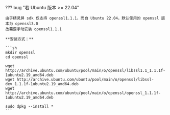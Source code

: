 ??? bug "若 Ubuntu 版本 >= 22.04"

    由于精灵屏 sdk 仅支持 openssl1.1.1，而自 Ubuntu 22.04，默认使用的 openssl 版本为 openssl3.0  
    故需要手动安装 openssl1.1.1

    **安装方式：**

    ```sh
    mkdir openssl
    cd openssl

    wget http://archive.ubuntu.com/ubuntu/pool/main/o/openssl/libssl1.1_1.1.1f-1ubuntu2.19_amd64.deb
    wget http://archive.ubuntu.com/ubuntu/pool/main/o/openssl/libssl-dev_1.1.1f-1ubuntu2.19_amd64.deb
    wget http://archive.ubuntu.com/ubuntu/pool/main/o/openssl/openssl_1.1.1f-1ubuntu2.19_amd64.deb

    sudo dpkg --install *
    ```